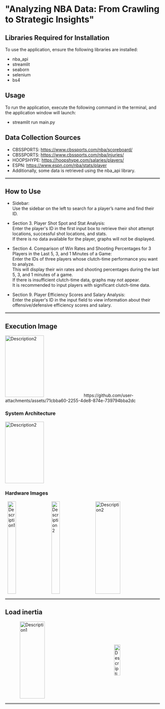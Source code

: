 # "Analyzing NBA Data: From Crawling to Strategic Insights"

## Libraries Required for Installation

To use the application, ensure the following libraries are installed:
- nba_api
- streamlit
- seaborn
- selenium
- bs4

## Usage

To run the application, execute the following command in the terminal, and the application window will launch:  
- streamlit run main.py

## Data Collection Sources

- CBSSPORTS: https://www.cbssports.com/nba/scoreboard/
- CBSSPORTS: https://www.cbssports.com/nba/injuries/
- HOOPSHYPE: https://hoopshype.com/salaries/players/
- ESPN: https://www.espn.com/nba/stats/player
- Additionally, some data is retrieved using the nba_api library.
<hr style="border-top: 3px solid #bbb;">

## How to Use

- Sidebar:    
    Use the sidebar on the left to search for a player’s name and find their ID.

- Section 3. Player Shot Spot and Stat Analysis:  
      Enter the player's ID in the first input box to retrieve their shot attempt locations, successful shot locations, and stats.  
    If there is no data available for the player, graphs will not be displayed.  

- Section 4. Comparison of Win Rates and Shooting Percentages for 3 Players in the Last 5, 3, and 1 Minutes of a Game:  
    Enter the IDs of three players whose clutch-time performance you want to analyze.  
    This will display their win rates and shooting percentages during the last 5, 3, and 1 minutes of a game.  
    If there is insufficient clutch-time data, graphs may not appear.  
    It is recommended to input players with significant clutch-time data.  

- Section 9. Player Efficiency Scores and Salary Analysis:  
    Enter the player's ID in the input field to view information about their offensive/defensive efficiency scores and salary.  
<hr style="border-top: 3px solid #bbb;">

## Execution Image

<img src="https://github.com/user-attachments/assets/71cbba60-2255-4de8-874e-739794bba2dc" alt="Description2" style="width: 50%; height: 200px;">  
https://github.com/user-attachments/assets/71cbba60-2255-4de8-874e-739794bba2dc


  
### System Architecture
<img src="https://github.com/user-attachments/assets/f71ccd54-e052-4c49-92e8-f7874f00a6e1" alt="Description2" style="width: 50%; height: 200px;">  

### Hardware Images
<div style="display: flex; justify-content: space-around;">
  <img src="https://github.com/user-attachments/assets/9d6a52ba-993f-44bc-ac42-0f91d5d575c0" alt="Description1" style="width: 23%; height: 300px; margin-right: 2%;">
  <img src="https://github.com/user-attachments/assets/040bea4c-3475-4842-9532-60c6ee922d72" alt="Description2" style="width: 23%; height: 300px; margin-right: 2%;">
  <img src="https://github.com/user-attachments/assets/8365030e-4028-4324-a1d5-a86413f4f0c2" alt="Description2" style="width: 40%; height: 300px;">
</div>
<hr style="border-top: 3px solid #bbb;">

## Load inertia
<div style="display: flex; justify-content: space-around; align-items: center;">
  <img src="https://github.com/user-attachments/assets/edf8146a-45c5-4cba-8799-0b88b8bb135a" alt="Description1" style="width: 40%; height: 250px; margin-right: 2%;">
  <img src="https://github.com/user-attachments/assets/e4f0d2ac-1bcc-4d2f-aac7-40b35eef1a09" alt="Description" alt="Description2" style="width: 20%; height: 100px;">
</div>
<hr style="border-top: 3px solid #bbb;">


